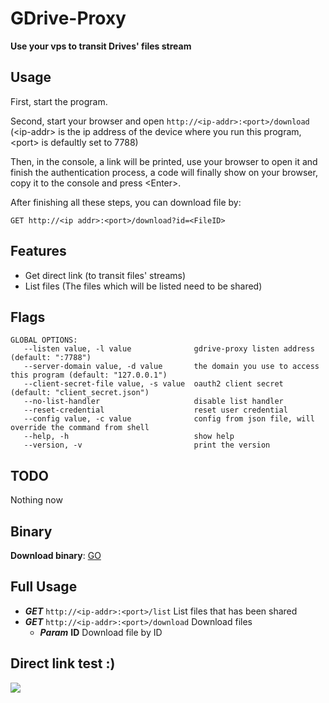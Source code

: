 # GDrive-Proxy

**Use your vps to transit Drives' files stream**

## Usage
First, start the program.

Second, start your browser and open `http://<ip-addr>:<port>/download` (\<ip-addr\> is the ip address of the device where you run this program, \<port\> is defaultly set to 7788)

Then, in the console, a link will be printed, use your browser to open it and finish the authentication process, a code will finally show on your browser, copy it to the console and press \<Enter\>.

After finishing all these steps, you can download file by:

```
GET http://<ip addr>:<port>/download?id=<FileID>
```

## Features

* Get direct link (to transit files' streams)
* List files (The files which will be listed need to be shared)

## Flags

```
GLOBAL OPTIONS:
   --listen value, -l value              gdrive-proxy listen address (default: ":7788")
   --server-domain value, -d value       the domain you use to access this program (default: "127.0.0.1")
   --client-secret-file value, -s value  oauth2 client secret (default: "client_secret.json")
   --no-list-handler                     disable list handler
   --reset-credential                    reset user credential
   --config value, -c value              config from json file, will override the command from shell
   --help, -h                            show help
   --version, -v                         print the version
```

## TODO

Nothing now

## Binary

**Download binary**: [GO](http://mainserver.c4o.me:7788/download?id=0B37Qovaa8LUeSU5iZks1NG1MLWM)

## Full Usage

* _**GET**_ `http://<ip-addr>:<port>/list` List files that has been shared
* _**GET**_ `http://<ip-addr>:<port>/download` Download files
  * _**Param**_ **ID** Download file by ID

## Direct link test :)

![](http://mainserver.c4o.me:7788/download?id=0B37Qovaa8LUeZTV6TGtWaTZzZ2M)
